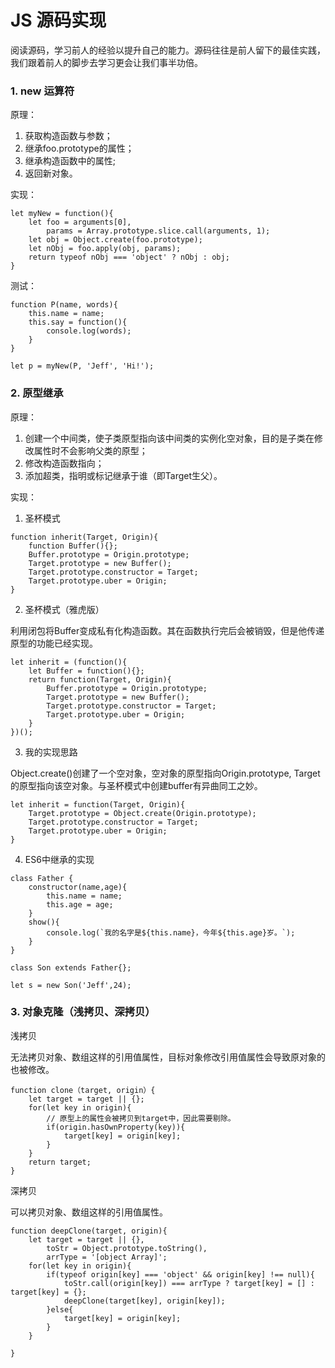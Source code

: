 # JS 源码实现

阅读源码，学习前人的经验以提升自己的能力。源码往往是前人留下的最佳实践，我们跟着前人的脚步去学习更会让我们事半功倍。

### 1. new 运算符

原理：

1. 获取构造函数与参数；
2. 继承foo.prototype的属性；
3. 继承构造函数中的属性;
4. 返回新对象。

实现：

```
let myNew = function(){
    let foo = arguments[0],
        params = Array.prototype.slice.call(arguments, 1);
    let obj = Object.create(foo.prototype);
    let nObj = foo.apply(obj, params);
    return typeof nObj === 'object' ? nObj : obj;
}
```

测试：

```
function P(name, words){
    this.name = name;
    this.say = function(){
        console.log(words);
    }
}

let p = myNew(P, 'Jeff', 'Hi!');
```

### 2. 原型继承

原理：

1. 创建一个中间类，使子类原型指向该中间类的实例化空对象，目的是子类在修改属性时不会影响父类的原型；
2. 修改构造函数指向；
3. 添加超类，指明或标记继承于谁（即Target生父）。

实现：

1. 圣杯模式

```
function inherit(Target, Origin){
    function Buffer(){};
    Buffer.prototype = Origin.prototype;
    Target.prototype = new Buffer();
    Target.prototype.constructor = Target;
    Target.prototype.uber = Origin;
}
```

2. 圣杯模式（雅虎版）

利用闭包将Buffer变成私有化构造函数。其在函数执行完后会被销毁，但是他传递原型的功能已经实现。

```
let inherit = (function(){
    let Buffer = function(){};
    return function(Target, Origin){
        Buffer.prototype = Origin.prototype;
        Target.prototype = new Buffer();
        Target.prototype.constructor = Target;
        Target.prototype.uber = Origin;
    }
})();
```

3. 我的实现思路

Object.create()创建了一个空对象，空对象的原型指向Origin.prototype, Target的原型指向该空对象。与圣杯模式中创建buffer有异曲同工之妙。

```
let inherit = function(Target, Origin){
    Target.prototype = Object.create(Origin.prototype);
    Target.prototype.constructor = Target;
    Target.prototype.uber = Origin;
}
```

4. ES6中继承的实现

```
class Father {
    constructor(name,age){
        this.name = name;
        this.age = age;
    }
    show(){
        console.log(`我的名字是${this.name}，今年${this.age}岁。`);
    }
}

class Son extends Father{};

let s = new Son('Jeff',24);
```

### 3. 对象克隆（浅拷贝、深拷贝）

浅拷贝

无法拷贝对象、数组这样的引用值属性，目标对象修改引用值属性会导致原对象的也被修改。

```
function clone（target, origin）{
    let target = target || {};
    for(let key in origin){
        // 原型上的属性会被拷贝到target中，因此需要剔除。
        if(origin.hasOwnProperty(key)){
            target[key] = origin[key];
        }
    }
    return target;
}
```

深拷贝

可以拷贝对象、数组这样的引用值属性。

```
function deepClone(target, origin){
    let target = target || {},
        toStr = Object.prototype.toString(),
        arrType = '[object Array]';
    for(let key in origin){
        if(typeof origin[key] === 'object' && origin[key] !== null){
            toStr.call(origin[key]) === arrType ? target[key] = [] : target[key] = {};
            deepClone(target[key], origin[key]);
        }else{
            target[key] = origin[key];
        }
    }

}
```